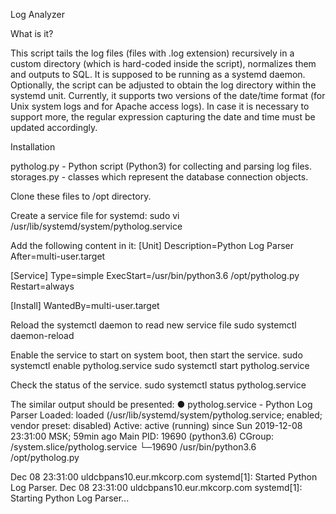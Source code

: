 Log Analyzer

What is it?

This script tails the log files (files with .log extension) recursively 
in a custom directory (which is hard-coded inside the script), normalizes them 
and outputs to SQL. It is supposed to be running as a systemd daemon.
Optionally, the script can be adjusted to obtain the log directory within 
the systemd unit.
Currently, it supports two versions of the date/time format (for Unix system
logs and for Apache access logs). In case it is necessary to support more, 
the regular expression capturing the date and time must be updated accordingly.


Installation

pytholog.py - Python script (Python3) for collecting and parsing log files.
storages.py - classes which represent the database connection objects.

Clone these files to /opt directory.

Create a service file for systemd:
 sudo vi /usr/lib/systemd/system/pytholog.service
 
Add the following content in it:
 [Unit]
 Description=Python Log Parser
 After=multi-user.target
 
 [Service]
 Type=simple
 ExecStart=/usr/bin/python3.6 /opt/pytholog.py
 Restart=always
 
 [Install]
 WantedBy=multi-user.target

Reload the systemctl daemon to read new service file
 sudo systemctl daemon-reload

Enable the service to start on system boot, then start the service.
 sudo systemctl enable pytholog.service
 sudo systemctl start pytholog.service
 
Check the status of the service. 
 sudo systemctl status pytholog.service

The similar output should be presented:
 ● pytholog.service - Python Log Parser
    Loaded: loaded (/usr/lib/systemd/system/pytholog.service; enabled; vendor preset: disabled)
    Active: active (running) since Sun 2019-12-08 23:31:00 MSK; 59min ago
  Main PID: 19690 (python3.6)
    CGroup: /system.slice/pytholog.service
            └─19690 /usr/bin/python3.6 /opt/pytholog.py
 
 Dec 08 23:31:00 uldcbpans10.eur.mkcorp.com systemd[1]: Started Python Log Parser.
 Dec 08 23:31:00 uldcbpans10.eur.mkcorp.com systemd[1]: Starting Python Log Parser...
